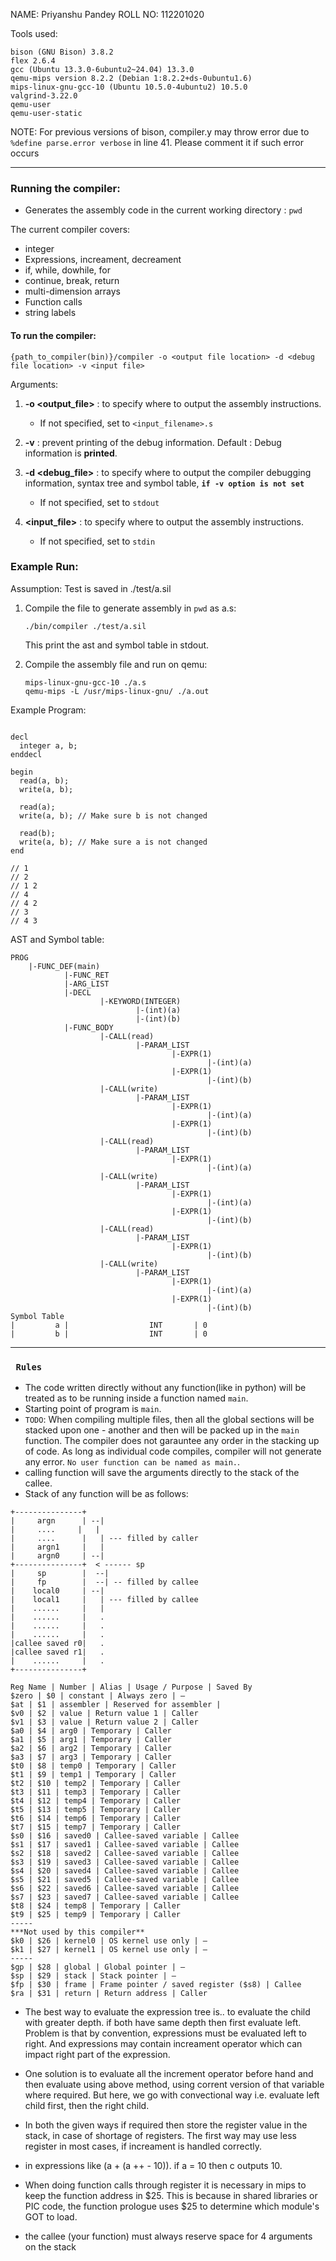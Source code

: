NAME: Priyanshu Pandey
ROLL NO: 112201020

Tools used:
```CONFIG
bison (GNU Bison) 3.8.2
flex 2.6.4
gcc (Ubuntu 13.3.0-6ubuntu2~24.04) 13.3.0
qemu-mips version 8.2.2 (Debian 1:8.2.2+ds-0ubuntu1.6)
mips-linux-gnu-gcc-10 (Ubuntu 10.5.0-4ubuntu2) 10.5.0
valgrind-3.22.0
qemu-user
qemu-user-static
```

NOTE: For previous versions of bison, compiler.y may throw error due to 
`%define parse.error verbose` in line 41. 
Please comment it if such error occurs

---

### Running the compiler:

* Generates the assembly code in the current working directory : `pwd`

The current compiler covers:
* integer
* Expressions, increament, decreament
* if, while, dowhile, for
* continue, break, return
* multi-dimension arrays
* Function calls
* string labels

#### To run the compiler:
```
{path_to_compiler(bin)}/compiler -o <output file location> -d <debug file location> -v <input file>
```
Arguments:
1. **-o <output_file>** : to specify where to output the assembly instructions.
    *   If not specified, set to `<input_filename>.s`

2. **-v** : prevent printing of the debug information. Default : Debug information is **printed**.

3. **-d <debug_file>** : to specify where to output the compiler debugging information, syntax tree and symbol table, **`if -v option is not set`**

    * If not specified, set to `stdout`
4. **<input_file>** : to specify where to output the assembly instructions.
    * If not specified, set to `stdin`

### Example Run:
Assumption: Test is saved in ./test/a.sil
1. Compile the file to generate assembly in `pwd` as a.s:

    ```
    ./bin/compiler ./test/a.sil
    ```

    This print the ast and symbol table in stdout.

2. Compile the assembly file and run on qemu:

    ```
    mips-linux-gnu-gcc-10 ./a.s 
	qemu-mips -L /usr/mips-linux-gnu/ ./a.out
    ```

Example Program:
```

decl
  integer a, b;
enddecl

begin
  read(a, b);
  write(a, b);

  read(a);
  write(a, b); // Make sure b is not changed

  read(b);
  write(a, b); // Make sure a is not changed
end

// 1
// 2
// 1 2
// 4
// 4 2
// 3
// 4 3
```
AST and Symbol table:
```
PROG
    |-FUNC_DEF(main)
            |-FUNC_RET
            |-ARG_LIST
            |-DECL
                    |-KEYWORD(INTEGER)
                            |-(int)(a)
                            |-(int)(b)
            |-FUNC_BODY
                    |-CALL(read)
                            |-PARAM_LIST
                                    |-EXPR(1)
                                            |-(int)(a)
                                    |-EXPR(1)
                                            |-(int)(b)
                    |-CALL(write)
                            |-PARAM_LIST
                                    |-EXPR(1)
                                            |-(int)(a)
                                    |-EXPR(1)
                                            |-(int)(b)
                    |-CALL(read)
                            |-PARAM_LIST
                                    |-EXPR(1)
                                            |-(int)(a)
                    |-CALL(write)
                            |-PARAM_LIST
                                    |-EXPR(1)
                                            |-(int)(a)
                                    |-EXPR(1)
                                            |-(int)(b)
                    |-CALL(read)
                            |-PARAM_LIST
                                    |-EXPR(1)
                                            |-(int)(b)
                    |-CALL(write)
                            |-PARAM_LIST
                                    |-EXPR(1)
                                            |-(int)(a)
                                    |-EXPR(1)
                                            |-(int)(b)
Symbol Table
|         a |                  INT       | 0
|         b |                  INT       | 0
```

---

### ``` Rules```
* The code written directly without any function(like in python) will be treated as to be running inside a function named `main`.
* Starting point of program is `main`.
* `TODO`: When compiling multiple files, then all the global sections will be stacked upon one - another and then will be packed up in the `main` function. The compiler does not garauntee any order in the stacking up of code. As long as individual code compiles, compiler will not generate any error. `No user function can be named as main.`. 
* calling function will save the arguments directly to the stack of the callee. 
* Stack of any function will be as follows:

```
+---------------+
|     argn      | --|
|     ....     |   |
|     ....      |   | --- filled by caller
|     argn1     |   |
|     argn0     | --|
+---------------+  < ------ sp
|     sp        |  --|
|     fp        |  --| -- filled by callee
|    local0     | --|
|    local1     |   | --- filled by callee
|    ......     |   |
|    ......     |   .
|    ......     |   .
|    ......     |   .
|callee saved r0|   .
|callee saved r1|   .
|    ......     |   .
+---------------+
```

```
Reg Name | Number | Alias | Usage / Purpose | Saved By
$zero | $0 | constant | Always zero | —
$at | $1 | assembler | Reserved for assembler |
$v0 | $2 | value | Return value 1 | Caller
$v1 | $3 | value | Return value 2 | Caller
$a0 | $4 | arg0 | Temporary | Caller
$a1 | $5 | arg1 | Temporary | Caller
$a2 | $6 | arg2 | Temporary | Caller
$a3 | $7 | arg3 | Temporary | Caller
$t0 | $8 | temp0 | Temporary | Caller
$t1 | $9 | temp1 | Temporary | Caller
$t2 | $10 | temp2 | Temporary | Caller
$t3 | $11 | temp3 | Temporary | Caller
$t4 | $12 | temp4 | Temporary | Caller
$t5 | $13 | temp5 | Temporary | Caller
$t6 | $14 | temp6 | Temporary | Caller
$t7 | $15 | temp7 | Temporary | Caller
$s0 | $16 | saved0 | Callee-saved variable | Callee
$s1 | $17 | saved1 | Callee-saved variable | Callee
$s2 | $18 | saved2 | Callee-saved variable | Callee
$s3 | $19 | saved3 | Callee-saved variable | Callee
$s4 | $20 | saved4 | Callee-saved variable | Callee
$s5 | $21 | saved5 | Callee-saved variable | Callee
$s6 | $22 | saved6 | Callee-saved variable | Callee
$s7 | $23 | saved7 | Callee-saved variable | Callee
$t8 | $24 | temp8 | Temporary | Caller
$t9 | $25 | temp9 | Temporary | Caller
----- 
***Not used by this compiler**
$k0 | $26 | kernel0 | OS kernel use only | —
$k1 | $27 | kernel1 | OS kernel use only | —
-----
$gp | $28 | global | Global pointer | —
$sp | $29 | stack | Stack pointer | —
$fp | $30 | frame | Frame pointer / saved register ($s8) | Callee
$ra | $31 | return | Return address | Caller

```

* The best way to evaluate the expression tree is.. to evaluate the child with greater depth. if both have same depth then first evaluate left.
Problem is that by convention, expressions must be evaluated left to right. And expressions may contain increament operator which can impact right part of the expression.

* One solution is to evaluate all the increment operator before hand and then evaluate using above method, using corrent version of that variable where required. But here, we go with convectional way i.e. evaluate left child first, then the right child.

* In both the given ways if required then store the register value in the stack, in case of shortage of registers. The first way may use less register in most cases, if increament is handled correctly.


* in expressions like (a + (a ++ - 10)). if a = 10 then c outputs  10. 

* When doing function calls through register it is necessary in mips to keep the function address in $25. This is because in shared libraries or PIC code, the function prologue uses $25 to determine which module's GOT to load.

* the callee (your function) must always reserve space for 4 arguments on the stack 